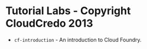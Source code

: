 # Tutorial Labs - Copyright CloudCredo 2013

* `cf-introduction` - An introduction to Cloud Foundry.
